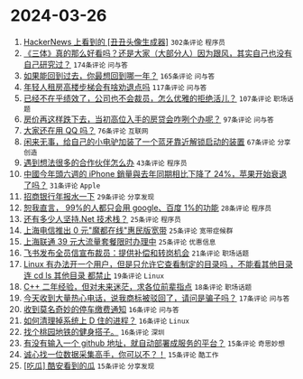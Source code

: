 # 2024-03-26

1. [HackerNews 上看到的 [丑丑头像生成器]](https://www.v2ex.com/t/1027006) `302条评论` `程序员`
1. [《三体》真的那么好看吗？还是大家（大部分人）因为跟风，其实自己也没有自己研究过？](https://www.v2ex.com/t/1026990) `174条评论` `问与答`
1. [如果能回到过去，你最想回到哪一年？](https://www.v2ex.com/t/1027003) `165条评论` `问与答`
1. [年轻人租房高楼步梯会有啥劝退点吗](https://www.v2ex.com/t/1027055) `117条评论` `问与答`
1. [已经不在乎绩效了，公司也不会裁员，怎么优雅的拒绝活儿？](https://www.v2ex.com/t/1027121) `107条评论` `职场话题`
1. [房价再这样跌下去，当初高位入手的房贷会咋咧个办呢？](https://www.v2ex.com/t/1027163) `97条评论` `问与答`
1. [大家还在用 QQ 吗？](https://www.v2ex.com/t/1027062) `76条评论` `互联网`
1. [闲来无事，给自己的小电驴加装了一个蓝牙靠近解锁启动的装置](https://www.v2ex.com/t/1027088) `67条评论` `分享创造`
1. [遇到想法很多的合作伙伴怎么办](https://www.v2ex.com/t/1027015) `43条评论` `程序员`
1. [中國今年頭六週的 iPhone 銷量與去年同期相比下降了 24%，苹果开始衰退了吗？](https://www.v2ex.com/t/1027206) `31条评论` `Apple`
1. [招商银行年报水一下](https://www.v2ex.com/t/1027132) `29条评论` `分享发现`
1. [恕我直言， 99%的人都只会用 google、百度 1%的功能](https://www.v2ex.com/t/1027194) `28条评论` `程序员`
1. [还有多少人坚持.Net 技术栈？](https://www.v2ex.com/t/1027177) `25条评论` `程序员`
1. [上海电信推出 0 元"魔都在线"惠民版宽带](https://www.v2ex.com/t/1027114) `25条评论` `宽带症候群`
1. [上海联通 39 元大流量套餐限时办理中](https://www.v2ex.com/t/1026994) `25条评论` `优惠信息`
1. [飞书发布全员信宣布裁员：提供补偿和转岗机会](https://www.v2ex.com/t/1027092) `21条评论` `职场话题`
1. [Linux 有办法开一个用户，但是只允许它查看制定的目录吗 ，不能看其他目录 连 cd ls 其他目录 都禁止](https://www.v2ex.com/t/1027183) `19条评论` `Linux`
1. [C++ 二年经验，但对未来迷茫，求各位前辈指点](https://www.v2ex.com/t/1027090) `18条评论` `职场话题`
1. [今天收到大量热心电话，说我商标被驳回了，请问是骗子吗？](https://www.v2ex.com/t/1027128) `17条评论` `问与答`
1. [收到莫名奇妙的停车缴费通知](https://www.v2ex.com/t/1027169) `16条评论` `问与答`
1. [如何清理掉系统上 D 住的进程？](https://www.v2ex.com/t/1027162) `16条评论` `Linux`
1. [找个桃园地铁的健身搭子。](https://www.v2ex.com/t/1027039) `16条评论` `深圳`
1. [有没有输入一个 github 地址，就自动部署成服务的平台？](https://www.v2ex.com/t/1027158) `15条评论` `奇思妙想`
1. [诚心找一位数据采集高手，你可以不？！](https://www.v2ex.com/t/1027109) `15条评论` `酷工作`
1. [[吃瓜] 酷安看到的瓜](https://www.v2ex.com/t/1027005) `15条评论` `分享发现`
